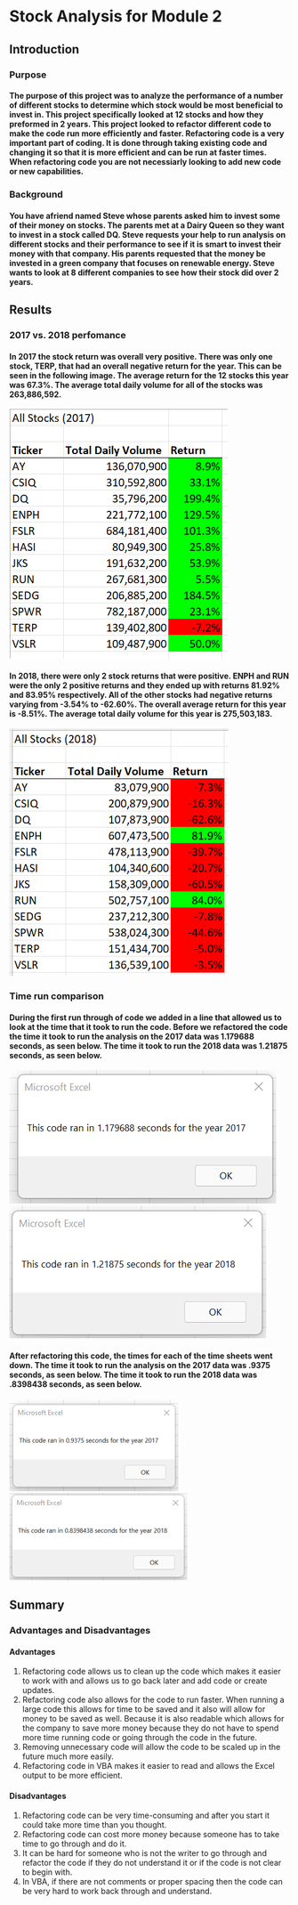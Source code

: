 # Stock Analysis for Module 2
## Introduction
### Purpose
#### The purpose of this project was to analyze the performance of a number of different stocks to determine which stock would be most beneficial to invest in. This project specifically looked at 12 stocks and how they preformed in 2 years. This project looked to refactor different code to make the code run more efficiently and faster. Refactoring code is a very important part of coding. It is done through taking existing code and changing it so that it is more efficient and can be run at faster times. When refactoring code you are not necessiarly looking to add new code or new capabilities.
### Background
#### You have afriend named Steve whose parents asked him to invest some of their money on stocks. The parents met at a Dairy Queen so they want to invest in a stock called DQ. Steve requests your help to run analysis on different stocks and their performance to see if it is smart to invest their money with that company. His parents requested that the money be invested in a green company that focuses on renewable energy. Steve wants to look at 8 different companies to see how their stock did over 2 years.
## Results
### 2017 vs. 2018 perfomance 
#### In 2017 the stock return was overall very positive. There was only one stock, TERP, that had an overall negative return for the year. This can be seen in the following image. The average return for the 12 stocks this year was 67.3%. The average total daily volume for all  of the stocks was 263,886,592.
![2017 Stock Analysis](https://github.com/allisonorourke-ufGfGy/stock-analysis/blob/main/Resources/2017%20stocks.png)
#### In 2018, there were only 2 stock returns that were positive. ENPH and RUN were the only 2 positive returns and they ended up with returns 81.92% and 83.95% respectively. All of the other stocks had negative returns varying from -3.54% to -62.60%. The overall average return for this year is -8.51%. The average total daily volume for this year is 275,503,183. 
![2018 Stock Analysis](https://github.com/allisonorourke-ufGfGy/stock-analysis/blob/main/Resources/2018%20Stock%20performance.png)
### Time run comparison
#### During the first run through of code we added in a line that allowed us to look at the time that it took to run the code. Before we refactored the code the time it took to run the analysis on the 2017 data was 1.179688 seconds, as seen below. The time it took to run the 2018 data was 1.21875 seconds, as seen below. 
![Time Run 2017](https://github.com/allisonorourke-ufGfGy/stock-analysis/blob/main/Resources/VBA_Challenge_starting%20time%202017.png)
![Time Run 2018](https://github.com/allisonorourke-ufGfGy/stock-analysis/blob/main/Resources/VBA_Challenge_timerun_2018_start.png)
#### After refactoring this code, the times for each of the time sheets went down. The time it took to run the analysis on the 2017 data was .9375 seconds, as seen below. The time it took to run the 2018 data was .8398438 seconds, as seen below. 
![Time Run 2017 Final](https://github.com/allisonorourke-ufGfGy/stock-analysis/blob/main/Resources/VBA_Challenge_2017.png)
![Time Run 2018 Final](https://github.com/allisonorourke-ufGfGy/stock-analysis/blob/main/Resources/VBA_Challenge_2018.png)
## Summary
### Advantages and Disadvantages
#### Advantages
1. Refactoring code allows us to clean up the code which makes it easier to work with and allows us to go back later and add code or create updates. 
2. Refactoring code also allows for the code to run faster. When running a large code this allows for time to be saved and it also will allow for money to be saved as well. Because it is also readable which allows for the company to save more money because they do not have to spend more time running code or going through the code in the future.
3. Removing unnecessary code will allow the code to be scaled up in the future much more easily.
4. Refactoring code in VBA makes it easier to read and allows the Excel output to be more efficient.
#### Disadvantages
1. Refactoring code can be very time-consuming and after you start it could take more time than you thought.
2. Refactoring code can cost more money because someone has to take time to go through and do it.
3. It can be hard for someone who is not the writer to go through and refactor the code if they do not understand it or if the code is not clear to begin with.
4. In VBA, if there are not comments or proper spacing then the code can be very hard to work back through and understand. 
